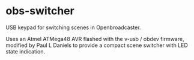 # obs-switcher
USB keypad for switching scenes in Openbroadcaster.


Uses an Atmel ATMega48 AVR flashed with the v-usb / obdev firmware, modified by Paul L Daniels to provide a compact scene switcher with LED state indication.
